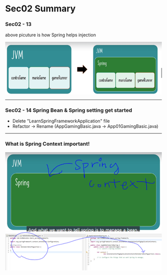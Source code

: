 <h1>Sec02 Summary</h1>

<h3>Sec02 - 13 </h3>
<p>
	above picuture is how Spring helps injection
</p>
<img src="/uploads/couplingBySpring.png"/>

<hr/>

<h3>Sec02 - 14 Spring Bean & Spring setting get started </h3>
<ul>
	<li>Delete "LearnSpringFrameworkApplication" file</li>
	<li>Refactor -> Rename (AppGamingBasic.java -> App01GamingBasic.java)</li>
</ul>

<hr/>
<h3>What is Spring Context important!</h3>
<img src="/uploads/springcontext.png"/>
<img src="/uploads/springcontext2.png"/>

